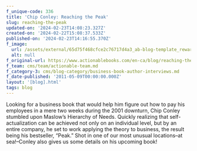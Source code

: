 ```yaml
---
f_unique-code: 336
title: 'Chip Conley: Reaching the Peak'
slug: reaching-the-peak
updated-on: '2024-02-23T14:08:23.327Z'
created-on: '2024-02-22T15:08:37.533Z'
published-on: '2024-02-23T14:16:55.370Z'
f_image:
  url: /assets/external/65d75f468cfce2c76717d4a3_ab-blog-template_reward.jpeg
  alt: null
f_original-url: https://www.actionablebooks.com/en-ca/blog/reaching-the-peak/
f_team: cms/team/actionable-team.md
f_category-3: cms/blog-category/business-book-author-interviews.md
f_date-published: '2011-05-09T00:00:00.000Z'
layout: '[blog].html'
tags: blog
---
```


Looking for a business book that would help him figure out how to pay his employees in a mere two weeks during the 2001 downturn, Chip Conley stumbled upon Maslow’s Hierarchy of Needs. Quickly realizing that self-actualization can be achieved not only on an individual level, but by an entire company, he set to work applying the theory to business, the result being his bestseller, “Peak.” Shot in one of our most unusual locations–at sea!–Conley also gives us some details on his upcoming book!
